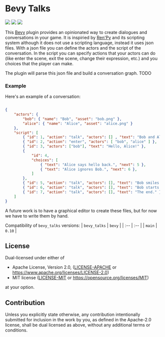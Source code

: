 # Bevy Talks

[![][img_bevy]][bevycrate] 
[![][img_license]][license] 
[![][img_tracking]][tracking] 
<!-- [![][img_version]][crates] -->
<!-- [![][img_doc]][doc]  -->
<!-- [![][img_downloads]][crates] -->


This [Bevy][bevy] plugin provides an opinionated way to create dialogues and conversations in your game. 
It is inspiried by [Ren'Py][renpy] and its scripting system although it does not use a scripting language, instead 
it uses json files. With a json file you can define the actors and the script of the conversation. In the script you can
specify actions that your actors can do (like enter the scene, exit the scene, change their expression, etc.) and you 
choices that the player can make. 

The plugin will parse this json file and build a conversation graph. TODO

### Example
Here's an example of a conversation:

```json

{
    "actors": {
        "bob": { "name": "Bob", "asset": "bob.png" },
        "alice": { "name": "Alice", "asset": "alice.png" }
    },
    "script": [
        { "id": 1, "action": "talk", "actors": [] , "text": "Bob and Alice enter the room.", "start": true },
        { "id": 2, "action": "enter", "actors": [ "bob", "alice" ] },
        { "id": 3, "actors": ["bob"], "text": "Hello, Alice!" },
        {
            "id": 4,
            "choices": [
                { "text": "Alice says hello back.", "next": 5 },
                { "text": "Alice ignores Bob.", "next": 6 },
            ]
        },
        { "id": 5, "action": "talk", "actors": [], "text": "Bob smiles." },
        { "id": 6, "action": "talk", "actors": [], "text": "Bob starts crying." },
        { "id": 7, "action": "talk", "actors": [], "text": "The end." }
    ]
}
```

A future work is to have a graphical editor to create these files, but for now we have to write them by hand.

Compatibility of `bevy_talks` versions:
| `bevy_talks` | `bevy` |
| :--                 |  :--   |
| `main`              | `0.10`  |

## License

Dual-licensed under either of

- Apache License, Version 2.0, ([LICENSE-APACHE](/LICENSE-APACHE) or https://www.apache.org/licenses/LICENSE-2.0)
- MIT license ([LICENSE-MIT](/LICENSE-MIT) or https://opensource.org/licenses/MIT)

at your option.

## Contribution

Unless you explicitly state otherwise, any contribution intentionally submitted
for inclusion in the work by you, as defined in the Apache-2.0 license, shall be dual licensed as above, without any
additional terms or conditions.



[bevy]: https://bevyengine.org/
[renpy]: https://www.renpy.org/

[img_bevy]: https://img.shields.io/badge/Bevy-0.9-blue
[img_version]: https://img.shields.io/crates/v/bevy_talks.svg
[img_doc]: https://docs.rs/bevy_talks/badge.svg
[img_license]: https://img.shields.io/badge/license-MIT%2FApache-blue.svg
[img_downloads]:https://img.shields.io/crates/d/bevy_talks.svg
[img_tracking]: https://img.shields.io/badge/Bevy%20tracking-released%20version-lightblue

[bevycrate]: https://crates.io/crates/bevy/0.9.1
[crates]: https://crates.io/crates/bevy_talks
[doc]: https://docs.rs/bevy_talks/
[license]: https://github.com/giusdp/bevy_talks#license
[tracking]: https://github.com/bevyengine/bevy/blob/main/docs/plugins_guidelines.md#main-branch-tracking